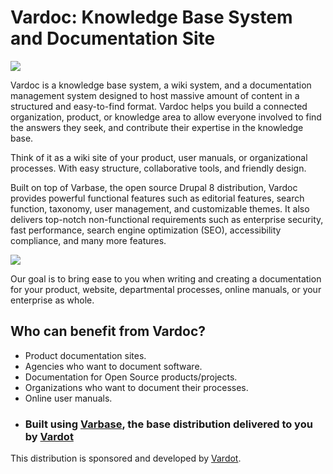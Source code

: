 # Vardoc: Knowledge Base System and Documentation Site


[![](https://www.drupal.org/files/styles/grid-3/public/project-images/Vardoc%20-%20No%20Padding.png)](https://www.drupal.org/project/vardoc)

Vardoc is a knowledge base system, a wiki system, and a documentation management
system designed to host massive amount of content in a structured and 
easy-to-find format. Vardoc helps you build a connected organization, product,
 or knowledge area to allow everyone involved to find the answers they seek,
 and contribute their expertise in the knowledge base.

Think of it as a wiki site of your product, user manuals, or organizational
 processes. With easy structure, collaborative tools, and friendly design.

Built on top of Varbase, the open source Drupal 8 distribution, Vardoc provides
 powerful functional features such as editorial features, search function,
 taxonomy, user management, and customizable themes. It also delivers top-notch
 non-functional requirements such as enterprise security, fast performance,
 search engine optimization (SEO), accessibility compliance, and many more
 features.

[![](https://www.drupal.org/files/vardoc-mockup-2.jpg)](https://www.drupal.org/project/vardoc)

Our goal is to bring ease to you when writing and creating a documentation
 for your product, website, departmental processes, online manuals, or your
 enterprise as whole.

## Who can benefit from Vardoc?

* Product documentation sites.
* Agencies who want to document software.
* Documentation for Open Source products/projects.
* Organizations who want to document their processes.
* Online user manuals.
* ### Built using [Varbase](https://www.drupal.org/project/varbase), the base distribution delivered to you by [Vardot](https://www.drupal.org/vardot)

This distribution is sponsored and developed by [Vardot](https://www.drupal.org/vardot).
